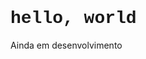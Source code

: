 <!DOCTYPE html>
<html lang="en">
<head>
    <meta charset="UTF-8">
    <meta name="viewport" content="width=device-width, initial-scale=1.0">
   
</head>
<body>
    <h1 style="font-family: courier new;">hello, world</h1>
    <p>Ainda em desenvolvimento</p>
</body>
</html>
